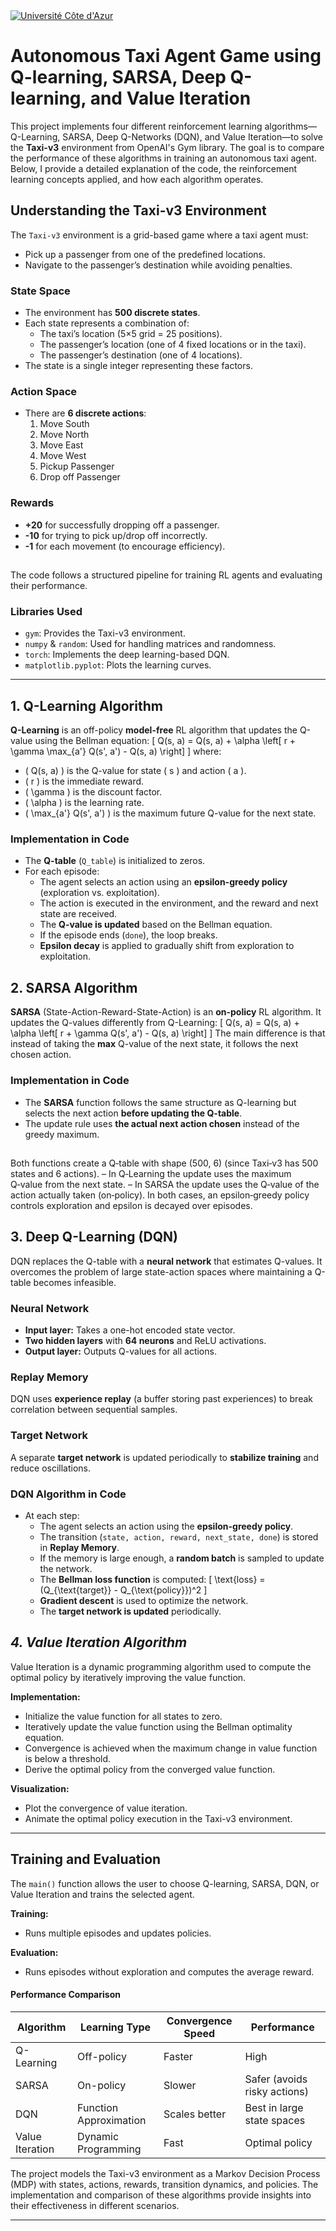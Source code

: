   <a href="https://univ-cotedazur.eu/msc/msc-data-science-and-artificial-intelligence" target="_blank" rel="noreferrer">
    <img src="https://upload.wikimedia.org/wikipedia/fr/thumb/f/fa/Logo-univ-nice-cote-dazur.svg/587px-Logo-univ-nice-cote-dazur.svg.png?20211016184305"  alt="Université Côte d'Azur" align="center"/>
  </a>

  
# Autonomous Taxi Agent Game using Q-learning, SARSA, Deep Q-learning, and Value Iteration
This project implements four different reinforcement learning algorithms—Q-Learning, SARSA, Deep Q-Networks (DQN), and Value Iteration—to solve the **Taxi-v3** environment from OpenAI's Gym library. The goal is to compare the performance of these algorithms in training an autonomous taxi agent. Below, I provide a detailed explanation of the code, the reinforcement learning concepts applied, and how each algorithm operates.





## **Understanding the Taxi-v3 Environment**
The `Taxi-v3` environment is a grid-based game where a taxi agent must:
- Pick up a passenger from one of the predefined locations.
- Navigate to the passenger’s destination while avoiding penalties.

### **State Space**
- The environment has **500 discrete states**. 
- Each state represents a combination of:
  - The taxi’s location (5×5 grid = 25 positions).
  - The passenger’s location (one of 4 fixed locations or in the taxi).
  - The passenger’s destination (one of 4 locations).
- The state is a single integer representing these factors.

### **Action Space**
- There are **6 discrete actions**:
  1. Move South
  2. Move North
  3. Move East
  4. Move West
  5. Pickup Passenger
  6. Drop off Passenger

### **Rewards**
- **+20** for successfully dropping off a passenger.
- **-10** for trying to pick up/drop off incorrectly.
- **-1** for each movement (to encourage efficiency).

## 
The code follows a structured pipeline for training RL agents and evaluating their performance.

### **Libraries Used**
- `gym`: Provides the Taxi-v3 environment.
- `numpy` & `random`: Used for handling matrices and randomness.
- `torch`: Implements the deep learning-based DQN.
- `matplotlib.pyplot`: Plots the learning curves.

---
## **1. Q-Learning Algorithm**
**Q-Learning** is an off-policy **model-free** RL algorithm that updates the Q-value using the Bellman equation:
\[ Q(s, a) = Q(s, a) + \alpha \left[ r + \gamma \max_{a'} Q(s', a') - Q(s, a) \right] \]
where:
- \( Q(s, a) \) is the Q-value for state \( s \) and action \( a \).
- \( r \) is the immediate reward.
- \( \gamma \) is the discount factor.
- \( \alpha \) is the learning rate.
- \( \max_{a'} Q(s', a') \) is the maximum future Q-value for the next state.

### **Implementation in Code**
- The **Q-table** (`Q_table`) is initialized to zeros.
- For each episode:
  - The agent selects an action using an **epsilon-greedy policy** (exploration vs. exploitation).
  - The action is executed in the environment, and the reward and next state are received.
  - The **Q-value is updated** based on the Bellman equation.
  - If the episode ends (`done`), the loop breaks.
  - **Epsilon decay** is applied to gradually shift from exploration to exploitation.


## **2. SARSA Algorithm**
**SARSA** (State-Action-Reward-State-Action) is an **on-policy** RL algorithm. It updates the Q-values differently from Q-Learning:
\[ Q(s, a) = Q(s, a) + \alpha \left[ r + \gamma Q(s', a') - Q(s, a) \right] \]
The main difference is that instead of taking the **max** Q-value of the next state, it follows the next chosen action.

### **Implementation in Code**
- The **SARSA** function follows the same structure as Q-learning but selects the next action **before updating the Q-table**.
- The update rule uses **the actual next action chosen** instead of the greedy maximum.

##
Both functions create a Q‑table with shape (500, 6) (since Taxi‑v3 has 500 states and 6 actions).
– In Q‑Learning the update uses the maximum Q‑value from the next state.
– In SARSA the update uses the Q‑value of the action actually taken (on‑policy).
In both cases, an epsilon‑greedy policy controls exploration and epsilon is decayed over episodes.

## **3. Deep Q-Learning (DQN)**
DQN replaces the Q-table with a **neural network** that estimates Q-values. It overcomes the problem of large state-action spaces where maintaining a Q-table becomes infeasible.

### **Neural Network**
- **Input layer:** Takes a one-hot encoded state vector.
- **Two hidden layers** with **64 neurons** and ReLU activations.
- **Output layer:** Outputs Q-values for all actions.

### **Replay Memory**
DQN uses **experience replay** (a buffer storing past experiences) to break correlation between sequential samples.

### **Target Network**
A separate **target network** is updated periodically to **stabilize training** and reduce oscillations.

### **DQN Algorithm in Code**
- At each step:
  - The agent selects an action using the **epsilon-greedy policy**.
  - The transition (`state, action, reward, next_state, done`) is stored in **Replay Memory**.
  - If the memory is large enough, a **random batch** is sampled to update the network.
  - The **Bellman loss function** is computed:
    \[ \text{loss} = (Q_{\text{target}} - Q_{\text{policy}})^2 \]
  - **Gradient descent** is used to optimize the network.
  - The **target network is updated** periodically.

## *4. Value Iteration Algorithm*
Value Iteration is a dynamic programming algorithm used to compute the optimal policy by iteratively improving the value function.

**Implementation:**
- Initialize the value function for all states to zero.
- Iteratively update the value function using the Bellman optimality equation.
- Convergence is achieved when the maximum change in value function is below a threshold.
- Derive the optimal policy from the converged value function.

**Visualization:**
- Plot the convergence of value iteration.
- Animate the optimal policy execution in the Taxi-v3 environment.
---
##  Training and Evaluation
The `main()` function allows the user to choose Q-learning, SARSA, DQN, or Value Iteration and trains the selected agent.

**Training:**
- Runs multiple episodes and updates policies.

**Evaluation:**
- Runs episodes without exploration and computes the average reward.

#### Performance Comparison
| Algorithm       | Learning Type       | Convergence Speed | Performance                |
|-----------------|---------------------|-------------------|----------------------------|
| Q-Learning      | Off-policy          | Faster            | High                       |
| SARSA           | On-policy           | Slower            | Safer (avoids risky actions)|
| DQN             | Function Approximation | Scales better   | Best in large state spaces |
| Value Iteration | Dynamic Programming | Fast              | Optimal policy             |

The project models the Taxi-v3 environment as a Markov Decision Process (MDP) with states, actions, rewards, transition dynamics, and policies. The implementation and comparison of these algorithms provide insights into their effectiveness in different scenarios.


----------------------------------------------------

